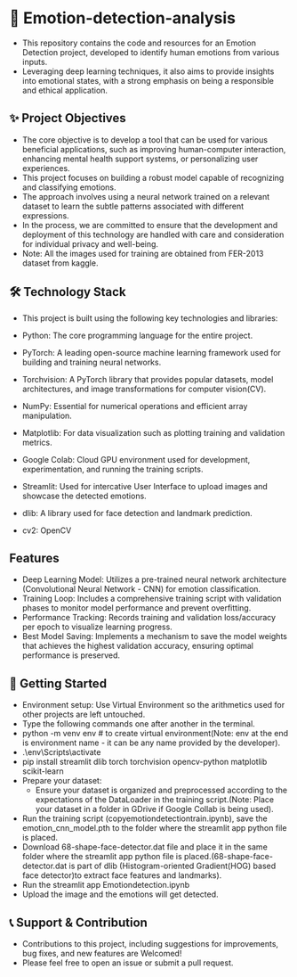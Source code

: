 # 🥹 Emotion-detection-analysis
- This repository contains the code and resources for an Emotion Detection project, developed to identify human emotions from various inputs.
- Leveraging deep learning techniques, it also aims to provide insights into emotional states, with a strong emphasis on being a responsible and ethical application.

## ✨ Project Objectives
* The core objective is to develop a tool that can be used for various beneficial applications, such as improving human-computer interaction, enhancing mental health support systems, or personalizing user experiences.
* This project focuses on building a robust model capable of recognizing and classifying emotions.
* The approach involves using a neural network trained on a relevant dataset to learn the subtle patterns associated with different expressions.
* In the process, we are committed to ensure that the development and deployment of this technology are handled with care and consideration for individual privacy and well-being.
* Note: All the images used for training are obtained from FER-2013 dataset from kaggle.

## 🛠 Technology Stack
- This project is built using the following key technologies and libraries:

- Python: The core programming language for the entire project.
- PyTorch: A leading open-source machine learning framework used for building and training neural networks.
- Torchvision: A PyTorch library that provides popular datasets, model architectures, and image transformations for computer vision(CV).
- NumPy: Essential for numerical operations and efficient array manipulation.
- Matplotlib: For data visualization such as plotting training and validation metrics.
- Google Colab: Cloud GPU environment used for development, experimentation, and running the training scripts.
- Streamlit: Used for intercative User Interface to upload images and showcase the detected emotions.
- dlib: A library used for face detection and landmark prediction.
- cv2: OpenCV

## Features
* Deep Learning Model: Utilizes a pre-trained neural network architecture (Convolutional Neural Network - CNN) for emotion classification.
* Training Loop: Includes a comprehensive training script with validation phases to monitor model performance and prevent overfitting.
* Performance Tracking: Records training and validation loss/accuracy per epoch to visualize learning progress.
* Best Model Saving: Implements a mechanism to save the model weights that achieves the highest validation accuracy, ensuring optimal performance is preserved.

## 🚀 Getting Started
- Environment setup: Use Virtual Environment so the arithmetics used for other projects are left untouched.
- Type the following commands one after another in the terminal.
- python -m venv env # to create virtual environment(Note: env at the end is environment name - it can be any name provided by the developer).
- .\env\Scripts\activate
- pip install streamlit dlib torch torchvision opencv-python matplotlib scikit-learn
- Prepare your dataset:
  - Ensure your dataset is organized and preprocessed according to the expectations of the DataLoader in the training script.(Note: Place your dataset in a folder in GDrive if Google Collab is being used).
- Run the training script (copyemotiondetectiontrain.ipynb), save the emotion_cnn_model.pth to the folder where the streamlit app python file is placed.
- Download 68-shape-face-detector.dat file and place it in the same folder where the streamlit app python file is placed.(68-shape-face-detector.dat is part of dlib (Histogram-oriented Gradient(HOG) based face detector)to extract face features and landmarks).
- Run the streamlit app Emotiondetection.ipynb
- Upload the image and the emotions will get detected.

## 📞 Support & Contribution
* Contributions to this project, including suggestions for improvements, bug fixes, and new features are Welcomed!
* Please feel free to open an issue or submit a pull request.


